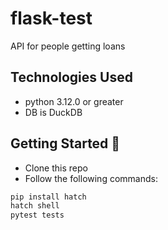 # flask-test
API for people getting loans

## Technologies Used
- python 3.12.0 or greater
- DB is DuckDB

## Getting Started :runner:

* Clone this repo
* Follow the following commands:
```bash
pip install hatch
hatch shell
pytest tests
```
